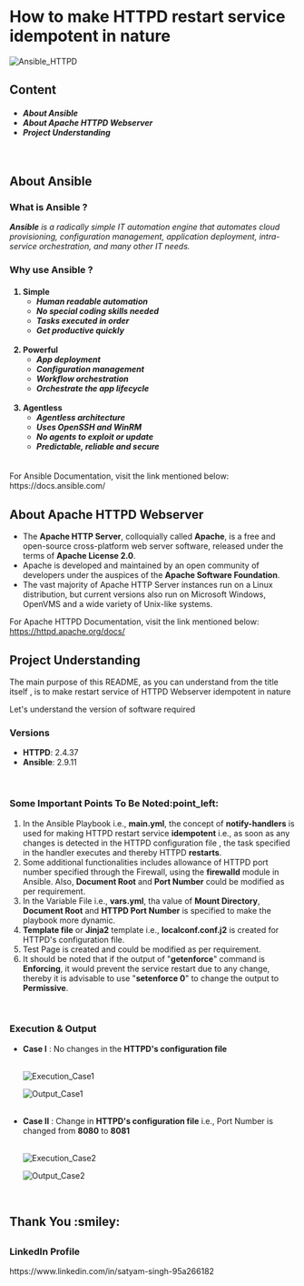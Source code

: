 __<h1>How to make HTTPD restart service idempotent in nature</h1>__

![Ansible_HTTPD](https://cdn-images-1.medium.com/max/1000/1*J5C5a3-LEKQ927CkClTqLA.jpeg)<br>

<h2> Content </h2>
<h4><ul>
<li><i>About Ansible</i></li>
<li><i>About Apache HTTPD Webserver</i></li> 
<li><i>Project Understanding</i></li> 
</ul></h4><br>

<h2>About Ansible</h2>
<h3>What is Ansible ?</h3>
<i><b>Ansible</b> is a radically simple IT automation engine that automates cloud provisioning, configuration management, application deployment, intra-service orchestration, and many other IT needs.</i>

<h3>Why use Ansible ?</h3>
<h4><ol>
<li>
  Simple
  <ul>
    <li><i>Human readable automation</i></li>
    <li><i>No special coding skills needed</i></li>
    <li><i>Tasks executed in order</i></li>
    <li><i>Get productive quickly</i></li>
  </ul>
</li><br>
<li>
  Powerful
  <ul>
    <li><i>App deployment</i></li>
    <li><i>Configuration management</i></li>
    <li><i>Workflow orchestration</i></li>
    <li><i>Orchestrate the app lifecycle</i></li>
  </ul>
</li><br>
<li>
  Agentless
  <ul>
    <li><i>Agentless architecture</i></li>
    <li><i>Uses OpenSSH and WinRM</i></li>
    <li><i>No agents to exploit or update</i></li>
    <li><i>Predictable, reliable and secure</i></li>
  </ul>
</li><br>
</ol></h4>
For Ansible Documentation, visit the link mentioned below:<br>
https://docs.ansible.com/

<h2>About Apache HTTPD Webserver</h2>
<ul>
  <li>The <b>Apache HTTP Server</b>, colloquially called <b>Apache</b>, is a free and open-source cross-platform web server software, released under the terms of <b>Apache License 2.0</b>.</li>
  <li>Apache is developed and maintained by an open community of developers under the auspices of the <b>Apache Software Foundation</b>.</li>
  <li>The vast majority of Apache HTTP Server instances run on a Linux distribution, but current versions also run on Microsoft Windows, OpenVMS and a wide variety of Unix-like systems.</li>
</ul>

For Apache HTTPD Documentation, visit the link mentioned below:<br>
https://httpd.apache.org/docs/

<h2>Project Understanding</h2>
<p>The main purpose of this README, as you can understand from the title itself , is to make restart service of HTTPD Webserver idempotent in nature</p>

<p>Let's understand the version of software required</p>
<h3>Versions</h3>
<ul>
  <li><b>HTTPD</b>: 2.4.37</li>
  <li><b>Ansible</b>: 2.9.11</li>
</ul><br>

<h3>Some Important Points To Be Noted:point_left:</h3>
<ol>
  <li>In the Ansible Playbook i.e., <b>main.yml</b>, the concept of <b>notify-handlers</b> is used for making HTTPD restart service <b>idempotent</b> i.e., as soon as any changes is detected in the HTTPD configuration file , the task specified in the handler executes and thereby HTTPD <b>restarts</b>.</li>
  <li>Some additional functionalities includes allowance of HTTPD port number specified through the Firewall, using the <b>firewalld</b> module in Ansible. Also, <b>Document Root</b> and <b>Port Number</b> could be modified as per requirement.</li>
  <li>In the Variable File i.e., <b>vars.yml</b>, tha value of <b>Mount Directory</b>, <b>Document Root</b> and <b>HTTPD Port Number</b> is specified to make the playbook more dynamic.</li>
  <li><b>Template file</b> or <b>Jinja2</b> template i.e., <b>localconf.conf.j2</b> is created for HTTPD's configuration file.</li>
  <li>Test Page is created and could be modified as per requirement.</li> 
  <li>It should be noted that if the output of "<b>getenforce</b>" command is <b>Enforcing</b>, it would prevent the service restart due to any change, thereby it is advisable to use "<b>setenforce 0</b>" to change the output to <b>Permissive</b>.</li>
</ol><br>

<h3>Execution & Output</h3>
<ul>
  <li><b>Case I</b> : No changes in the <b>HTTPD's configuration file</b></li><br>
  
  ![Execution_Case1](https://cdn-images-1.medium.com/max/1000/1*826PZ1ixDwIePlYusi_y2A.gif)<br>
  
  ![Output_Case1](https://cdn-images-1.medium.com/max/1000/1*9akO8xHjRvhbPCK-PraxNQ.png)<br><br>
  
  <li><b>Case II</b> : Change in <b>HTTPD's configuration file</b> i.e., Port Number is changed from <b>8080</b> to <b>8081</b></li><br>
  
  ![Execution_Case2](https://cdn-images-1.medium.com/max/1000/1*pXyd69YXd7CHbg0N_K8ydw.gif)<br>
  
  ![Output_Case2](https://cdn-images-1.medium.com/max/1000/1*_8hI7ZKv5w2BtdlY_sye4A.png)<br>
  
</ul><br>

<h2>Thank You :smiley:<h2>
 <h3>LinkedIn Profile</h3>
 https://www.linkedin.com/in/satyam-singh-95a266182
